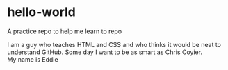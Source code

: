 # hello-world
A practice repo to help me learn to repo

I am a guy who teaches HTML and CSS and who thinks it would be neat to understand GitHub. Some day I want to be as smart as Chris Coyier.<br>
My name is Eddie
